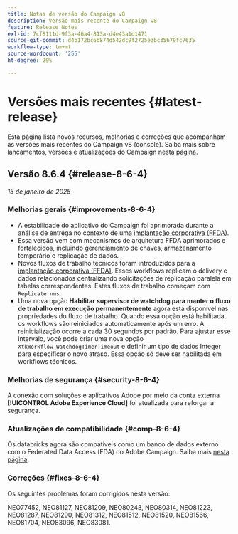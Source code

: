```yaml
---
title: Notas de versão do Campaign v8
description: Versão mais recente do Campaign v8
feature: Release Notes
exl-id: 7cf8111d-9f3a-46a4-813a-d4e43a1d1471
source-git-commit: d4b172bc6b874d542dc9f2725e3bc35679fc7635
workflow-type: tm+mt
source-wordcount: '255'
ht-degree: 29%

---
```


# Versões mais recentes {#latest-release}

Esta página lista novos recursos, melhorias e correções que acompanham as versões mais recentes do Campaign v8 (console). Saiba mais sobre lançamentos, versões e atualizações do Campaign [nesta página](upgrades.md).

## Versão 8.6.4 {#release-8-6-4}

_15 de janeiro de 2025_


### Melhorias gerais {#improvements-8-6-4}

* A estabilidade do aplicativo do Campaign foi aprimorada durante a análise de entrega no contexto de uma [implantação corporativa (FFDA)](../../v8/architecture/enterprise-deployment.md).
* Essa versão vem com mecanismos de arquitetura FFDA aprimorados e fortalecidos, incluindo gerenciamento de chaves, armazenamento temporário e replicação de dados.
* Novos fluxos de trabalho técnicos foram introduzidos para a [implantação corporativa (FFDA)](../../v8/architecture/enterprise-deployment.md). Esses workflows replicam o delivery e dados relacionados centralizando solicitações de replicação paralela em tabelas correspondentes. Estes fluxos de trabalho começam com `Replicate nms`.
* Uma nova opção **Habilitar supervisor de watchdog para manter o fluxo de trabalho em execução permanentemente** agora está disponível nas propriedades do fluxo de trabalho. Quando essa opção está habilitada, os workflows são reiniciados automaticamente após um erro. A reinicialização ocorre a cada 30 segundos por padrão. Para ajustar esse intervalo, você pode criar uma nova opção `XtkWorkflow_WatchdogTimerTimeout` e definir um tipo de dados Integer para especificar o novo atraso. Essa opção só deve ser habilitada em workflows técnicos.

### Melhorias de segurança {#security-8-6-4}

A conexão com soluções e aplicativos Adobe por meio da conta externa **[!UICONTROL Adobe Experience Cloud]** foi atualizada para reforçar a segurança.

<!--
### Connection to Campaign {#ims-8-6-4}

**(Limited availability)** For a restricted list of customers, Campaign v8.6.4 can allow native authentication mode instead of Adobe Identity Management System (IMS). Note that if you are using Campaign native authentication, you cannot access to [Campaign Web User Interface](../start/campaign-ui.md#campaign-web-user-interface).-->

### Atualizações de compatibilidade {#comp-8-6-4}

Os databricks agora são compatíveis como um banco de dados externo com o Federated Data Access (FDA) do Adobe Campaign. Saiba mais [nesta página](compatibility-matrix.md#FederatedDataAccessFDA).

### Correções {#fixes-8-6-4}

Os seguintes problemas foram corrigidos nesta versão:

NEO77452, NEO81127, NEO81209, NEO80243, NEO80314, NEO81223, NEO81287, NEO81290, NEO81312, NEO81512, NEO81520, NEO81566, NEO81704, NEO83096, NEO83081.